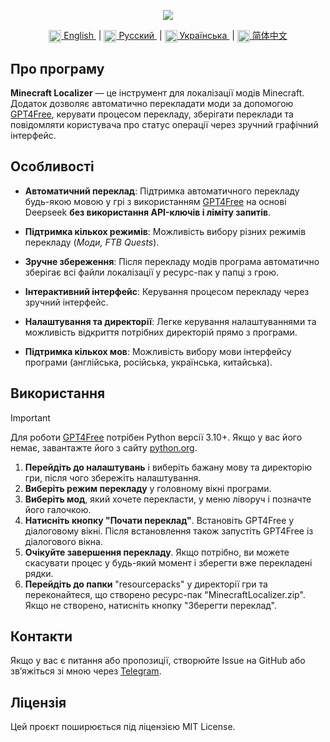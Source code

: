 <p align="center">
  <img src="https://github.com/user-attachments/assets/70cb660d-a150-4290-9885-98c08bd1bd1b">
</p>

<div align="center">
  <a href="README.md">
    <img align="center" src="https://github.com/user-attachments/assets/2c44b2ac-25b8-466c-855e-9662a47752cf" width="20">
    English
  </a> &nbsp;|
  <a href="README.ru.md">
    <img align="center" src="https://github.com/user-attachments/assets/bdf8afb3-d027-4a28-8f0c-3ee25fcedd56" width="20">
    Русский
  </a> &nbsp;|
  <a href="README.uk.md">
    <img align="center" src="https://github.com/user-attachments/assets/6734f63d-1d28-46ce-9732-790055d5a54a" width="20">
    Українська
  </a> &nbsp;| 
  <a href="README.zh.md">
    <img align="center" src="https://github.com/user-attachments/assets/86d69702-c489-44c1-902a-520b43a92853" width="20">
    简体中文
  </a>
</div>

## Про програму
**Minecraft Localizer** — це інструмент для локалізації модів Minecraft. Додаток дозволяє автоматично перекладати моди за допомогою [GPT4Free](https://github.com/xtekky/gpt4free/), керувати процесом перекладу, зберігати переклади та повідомляти користувача про статус операції через зручний графічний інтерфейс.

## Особливості
- **Автоматичний переклад**: Підтримка автоматичного перекладу будь-якою мовою у грі з використанням [GPT4Free](https://github.com/xtekky/gpt4free/) на основі Deepseek **без використання API-ключів і ліміту запитів**.

- **Підтримка кількох режимів**: Можливість вибору різних режимів перекладу (*Моди, FTB Quests*).

- **Зручне збереження**: Після перекладу модів програма автоматично зберігає всі файли локалізації у ресурс-пак у папці з грою.

- **Інтерактивний інтерфейс**: Керування процесом перекладу через зручний інтерфейс.

- **Налаштування та директорії**: Легке керування налаштуваннями та можливість відкриття потрібних директорій прямо з програми.

- **Підтримка кількох мов**: Можливість вибору мови інтерфейсу програми (англійська, російська, українська, китайська).

## Використання
> [!IMPORTANT]
> Для роботи [GPT4Free](https://github.com/xtekky/gpt4free/) потрібен Python версії 3.10+. Якщо у вас його немає, завантажте його з сайту [python.org](https://www.python.org/downloads/).

1. **Перейдіть до налаштувань** і виберіть бажану мову та директорію гри, після чого збережіть налаштування.
2. **Виберіть режим перекладу** у головному вікні програми.
3. **Виберіть мод**, який хочете перекласти, у меню ліворуч і позначте його галочкою.
4. **Натисніть кнопку "Почати переклад"**. Встановіть GPT4Free у діалоговому вікні. Після встановлення також запустіть GPT4Free із діалогового вікна.
5. **Очікуйте завершення перекладу**. Якщо потрібно, ви можете скасувати процес у будь-який момент і зберегти вже перекладені рядки.
6. **Перейдіть до папки** "resourcepacks" у директорії гри та переконайтеся, що створено ресурс-пак "MinecraftLocalizer.zip". Якщо не створено, натисніть кнопку "Зберегти переклад".

## Контакти
Якщо у вас є питання або пропозиції, створюйте Issue на GitHub або зв’яжіться зі мною через [Telegram](https://t.me/AlexBetekhtin).

## Ліцензія
Цей проєкт поширюється під ліцензією MIT License.
